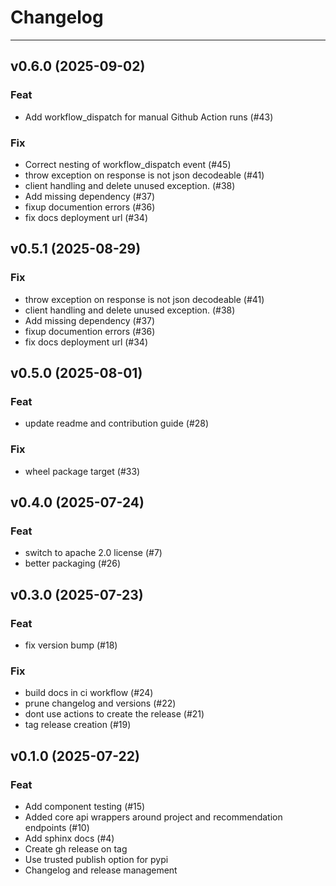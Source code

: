 # Changelog

<!-- BELOW IS AUTOMATICALLY UPDATED BY COMMITIZEN -->
---

## v0.6.0 (2025-09-02)

### Feat

- Add workflow_dispatch for manual Github Action runs (#43)

### Fix

- Correct nesting of workflow_dispatch event (#45)
- throw exception on response is not json decodeable (#41)
- client handling and delete unused exception. (#38)
- Add missing dependency (#37)
- fixup documention errors (#36)
- fix docs deployment url (#34)

## v0.5.1 (2025-08-29)

### Fix

- throw exception on response is not json decodeable (#41)
- client handling and delete unused exception. (#38)
- Add missing dependency (#37)
- fixup documention errors (#36)
- fix docs deployment url (#34)

## v0.5.0 (2025-08-01)

### Feat

- update readme and contribution guide (#28)

### Fix

- wheel package target (#33)

## v0.4.0 (2025-07-24)

### Feat

- switch to apache 2.0 license (#7)
- better packaging (#26)

## v0.3.0 (2025-07-23)

### Feat

- fix version bump (#18)

### Fix

- build docs in ci workflow (#24)
- prune changelog and versions (#22)
- dont use actions to create the release (#21)
- tag release creation (#19)

## v0.1.0 (2025-07-22)

### Feat

- Add component testing (#15)
- Added core api wrappers around project and recommendation endpoints (#10)
- Add sphinx docs (#4)
- Create gh release on tag
- Use trusted publish option for pypi
- Changelog and release management
